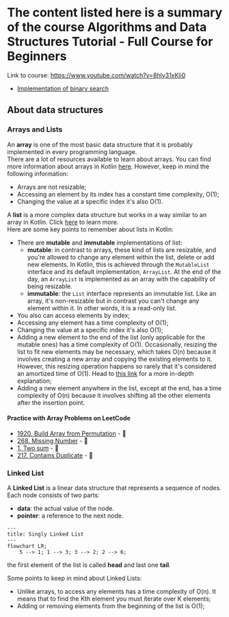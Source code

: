 # The content listed here is a summary of the course Algorithms and Data Structures Tutorial - Full Course for Beginners

Link to course: https://www.youtube.com/watch?v=8hly31xKli0

- [Implementation of binary search](src/main/kotlin/com/rochards/search)

## About data structures

### Arrays and Lists

An **array** is one of the most basic data structure that it is probably implemented in every programming language.  
There are a lot of resources available to learn about arrays. You can find more information about arrays in Kotlin [here](https://kotlinlang.org/docs/arrays.html). However, keep in mind the following information:
- Arrays are not resizable;
- Accessing an element by its index has a constant time complexity, O(1);
- Changing the value at a specific index it's also O(1).

A **list** is a more complex data structure but works in a way similar to an array in Kotlin. Click [here](https://kotlinlang.org/docs/collections-overview.html#list) to learn more.  
Here are some key points to remember about lists in Kotlin:
- There are **mutable** and **immutable** implementations of list:
  - **mutable**: in contrast to arrays, these kind of lists are resizable, and you're allowed to change any element within the list, delete or add new elements. In Kotlin, this is achieved through the `MutableList` interface and its default implementation, `ArrayList`. At the end of the day, an `ArrayList` is implemented as an array with the capability of being resizable.
  - **immutable**: the `List` interface represents an immutable list. Like an array, it's non-resizable but in contrast you can't change any element within it. In other words, it is a read-only list.
- You also can access elements by index;
- Accessing any element has a time complexity of O(1);
- Changing the value at a specific index it's also O(1);
- Adding a new element to the end of the list (only applicable for the mutable ones) has a time complexity of O(1). Occasionally, resizing the list to fit new elements may be necessary, which takes O(n) because it involves creating a new array and copying the existing elements to it. However, this resizing operation happens so rarely that it's considered an amortized time of O(1). Head to [this link](https://medium.com/@satorusasozaki/amortized-time-in-the-time-complexity-of-an-algorithm-6dd9a5d38045) for a more in-depth explanation;
- Adding a new element anywhere in the list, except at the end, has a time complexity of O(n) because it involves shifting all the other elements after the insertion point.

#### Practice with Array Problems on LeetCode
- [1920. Build Array from Permutation](https://leetcode.com/problems/build-array-from-permutation/) - :slightly_smiling_face:
- [268. Missing Number](https://leetcode.com/problems/missing-number/) - :slightly_smiling_face:
- [1. Two sum](https://leetcode.com/problems/two-sum/description/) - :slightly_smiling_face:
- [217. Contains Duplicate](https://leetcode.com/problems/contains-duplicate/) - :slightly_smiling_face:

### Linked List

A **Linked List** is a linear data structure that represents a sequence of nodes. Each node consists of two parts:
- **data**: the actual value of the node.
- **pointer**: a reference to the next node.
```mermaid
---
title: Singly Linked List
---
flowchart LR;
    5 --> 1; 1 --> 3; 3 --> 2; 2 --> 6;
```
the first element of the list is called **head** and last one **tail**.

Some points to keep in mind about Linked Lists:
- Unlike arrays, to access any elements has a time complexity of O(n). It means that to find the Kth element you must iterate over K elements;
- Adding or removing elements from the beginning of the list is O(1);